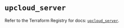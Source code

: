 # `upcloud_server`

Refer to the Terraform Registry for docs: [`upcloud_server`](https://registry.terraform.io/providers/upcloudltd/upcloud/5.0.1/docs/resources/server).
